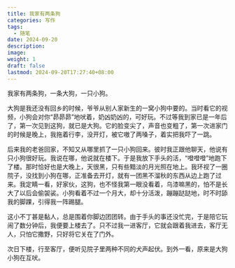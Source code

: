 ```yaml
---
title: 我家有两条狗
categories: 写作
tags:
  - 随笔
date: 2024-09-20
description: 
image: 
weight: 1
draft: false
lastmod: 2024-09-20T17:27:40+08:00
---
```

我家有两条狗，一条大狗，一只小狗。

大狗是我还没有回乡的时候，爷爷从别人家新生的一窝小狗中要的。当时看它的视频，小狗会对你“昴昴昴”地吠着，奶凶奶凶的，可好玩。不过等我到家已是一年后了，第一次见到这狗，就已是大狗。它的脸变尖了，声音也变粗了，第一次进家门的时候是晚上，我拖着行李，没开灯，被它嗷了两嗓子，着实把我吓了一跳。

后来我的老爸回家，不知又从哪里抓了一只小狗回来。彼时我正跟他聊天，他说有只小狗很好玩。我说在哪，他说就在楼下。于是我放下手头的活，“噔噔噔”地跑下了楼。那时恰好也是大晚上，天很黑，只有些黯淡的月光照在地上。我环视了一圈院子，没找到小狗在哪，正准备去开灯，就有一团黑不溜秋的东西从边上跑了过来。我定睛一看，好家伙，这狗，也不怪我第一眼没看着，乌漆嘛黑的，怕不是长大了以后会偷袈裟。小狗看着不过一个月大，却十分活泼，蹦蹦跶跶地，时不时舔我的脚踝，引得我一阵踢腿。

这小不丁甚是黏人，总是围着你脚边团团转。由于手头的事还没忙完，于是陪它玩闹了数分钟后，我便要上楼去了。只不过我一进客厅，它就会跟着我进去，客厅无人，只怕它撒野，只好将它关在了门外。

次日下楼，行至客厅，便听见院子里两种不同的犬声起伏。到外一看，原来是大狗小狗在互吠。


